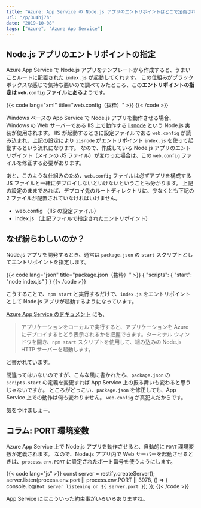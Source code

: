 ```yaml
---
title: "Azure: App Service の Node.js アプリのエントリポイントはどこで定義されているか？"
url: "/p/3u4hj7h"
date: "2019-10-08"
tags: ["Azure", "Azure App Service"]
---
```


Node.js アプリのエントリポイントの指定
----

Azure App Service で Node.js アプリをテンプレートから作成すると、うまいことルートに配置された `index.js` が起動してくれます。
この仕組みがブラックボックスな感じで気持ち悪いので調べてみたところ、この**エントリポイントの指定は `web.config` ファイルにある**ようです。

{{< code lang="xml" title="web.config（抜粋）" >}}
<add name="iisnode" path="index.js" verb="*" modules="iisnode"/>
{{< /code >}}

Windows ベースの App Service で Node.js アプリを動作させる場合、Windows の Web サーバーである IIS 上で動作する [iisnode](https://github.com/Azure/iisnode) という Node.js 実装が使用されます。
IIS が起動するときに設定ファイルである `web.config` が読み込まれ、上記の設定により `iisnode` がエントリポイント `index.js` を使って起動するという流れになります。
なので、作成している Node.js アプリのエントリポイント（メインの JS ファイル）が変わった場合は、この `web.config` ファイルを修正する必要があります。

あと、このような仕組みのため、`web.config` ファイルは必ずアプリを構成する JS ファイルと一緒にデプロイしないといけないということも分かります。
上記の設定のままであれば、デプロイ先のルートディレクトリに、少なくとも下記の 2 ファイルが配置されていなければいけません。

- web.config （IIS の設定ファイル）
- index.js （上記ファイルで指定されたエントリポイント）


なぜ紛らわしいのか？
----

Node.js アプリを開発するとき、通常は `package.json` の `start` スクリプトとしてエントリポイントを指定します。

{{< code lang="json" title="package.json（抜粋）" >}}
{
  "scripts": {
    "start": "node index.js"
  }
}
{{< /code >}}

こうすることで、`npm start` と実行するだけで、`index.js` をエントリポイントとして Node.js アプリが起動するようになっています。

[Azure App Service のドキュメント](https://docs.microsoft.com/ja-jp/azure/app-service/app-service-web-get-started-nodejs) にも、

> アプリケーションをローカルで実行すると、アプリケーションを Azure にデプロイするとどう表示されるかを把握できます。ターミナル ウィンドウを開き、`npm start` スクリプトを使用して、組み込みの Node.js HTTP サーバーを起動します。

と書かれています。

間違ってはいないのですが、こんな風に書かれたら、`package.json` の `scripts.start` の定義を変更すれば App Service 上の振る舞いも変わると思うじゃないですか。
ところがどっこい、`package.json` を修正しても、App Service 上での動作は何も変わりません。
`web.config` が真犯人だからです。

気をつけましょー。


コラム: PORT 環境変数
----

Azure App Service 上で Node.js アプリを動作させると、自動的に `PORT` 環境変数が定義されます。
なので、Node.js アプリ内で Web サーバーを起動させるときは、`process.env.PORT` に設定されたポート番号を使うようにします。

{{< code lang="js" >}}
const server = restify.createServer();
server.listen(process.env.port || process.env.PORT || 3978, () => {
  console.log(`Bot server listening on ${ server.port }`);
});
{{< /code >}}

App Service にはこういった約束事がいろいろありますね。

